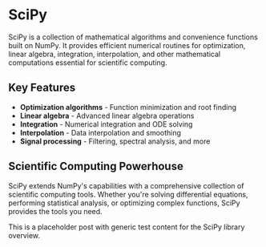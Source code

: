 # SciPy

SciPy is a collection of mathematical algorithms and convenience functions built on NumPy. It provides efficient numerical routines for optimization, linear algebra, integration, interpolation, and other mathematical computations essential for scientific computing.

## Key Features

- **Optimization algorithms** - Function minimization and root finding
- **Linear algebra** - Advanced linear algebra operations
- **Integration** - Numerical integration and ODE solving
- **Interpolation** - Data interpolation and smoothing
- **Signal processing** - Filtering, spectral analysis, and more

## Scientific Computing Powerhouse

SciPy extends NumPy's capabilities with a comprehensive collection of scientific computing tools. Whether you're solving differential equations, performing statistical analysis, or optimizing complex functions, SciPy provides the tools you need.

This is a placeholder post with generic test content for the SciPy library overview. 